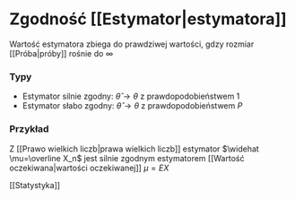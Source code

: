 # Zgodność [[Estymator|estymatora]]
Wartość estymatora zbiega do prawdziwej wartości, gdzy rozmiar [[Próba|próby]] rośnie do $\infty$

### Typy
- Estymator silnie zgodny: $\widehat \theta \rightarrow \theta$ z prawdopodobieństwem 1
- Estymator słabo zgodny: $\widehat \theta \rightarrow \theta$ z prawdopodobieństwem $P$

### Przykład
Z [[Prawo wielkich liczb|prawa wielkich liczb]] estymator $\widehat \mu=\overline X_n$ jest silnie zgodnym estymatorem [[Wartość oczekiwana|wartości oczekiwanej]] $\mu =EX$

[[Statystyka]]